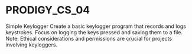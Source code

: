 # PRODIGY_CS_04
Simple Keylogger
Create a basic keylogger program that records and logs keystrokes. Focus on logging the keys pressed and saving them to a file. Note: Ethical considerations and permissions are crucial for projects involving keyloggers.
